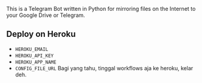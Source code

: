 This is a Telegram Bot written in Python for mirroring files on the Internet to your Google Drive or Telegram.


## Deploy on Heroku

* `HEROKU_EMAIL`
* `HEROKU_API_KEY`
* `HEROKU_APP_NAME`
* `CONFIG_FILE_URL`
Bagi yang tahu, tinggal workflows aja ke heroku, kelar deh.
